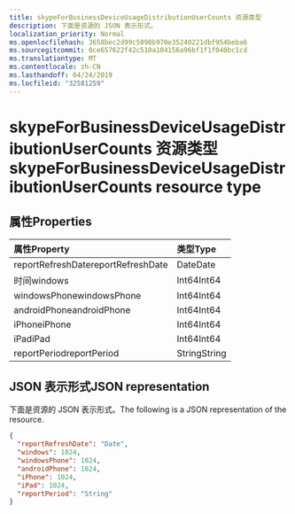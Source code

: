 ```yaml
---
title: skypeForBusinessDeviceUsageDistributionUserCounts 资源类型
description: 下面是资源的 JSON 表示形式。
localization_priority: Normal
ms.openlocfilehash: 3658bec2d99c5098b970e35240221dbf954beba6
ms.sourcegitcommit: 0ce657622f42c510a104156a96bf1f1f040bc1cd
ms.translationtype: MT
ms.contentlocale: zh-CN
ms.lasthandoff: 04/24/2019
ms.locfileid: "32581259"
---
```

# <a name="skypeforbusinessdeviceusagedistributionusercounts-resource-type"></a><span data-ttu-id="5a651-103">skypeForBusinessDeviceUsageDistributionUserCounts 资源类型</span><span class="sxs-lookup"><span data-stu-id="5a651-103">skypeForBusinessDeviceUsageDistributionUserCounts resource type</span></span>

## <a name="properties"></a><span data-ttu-id="5a651-104">属性</span><span class="sxs-lookup"><span data-stu-id="5a651-104">Properties</span></span>

| <span data-ttu-id="5a651-105">属性</span><span class="sxs-lookup"><span data-stu-id="5a651-105">Property</span></span>          | <span data-ttu-id="5a651-106">类型</span><span class="sxs-lookup"><span data-stu-id="5a651-106">Type</span></span>   |
| :---------------- | :----- |
| <span data-ttu-id="5a651-107">reportRefreshDate</span><span class="sxs-lookup"><span data-stu-id="5a651-107">reportRefreshDate</span></span> | <span data-ttu-id="5a651-108">Date</span><span class="sxs-lookup"><span data-stu-id="5a651-108">Date</span></span>   |
| <span data-ttu-id="5a651-109">时间</span><span class="sxs-lookup"><span data-stu-id="5a651-109">windows</span></span>           | <span data-ttu-id="5a651-110">Int64</span><span class="sxs-lookup"><span data-stu-id="5a651-110">Int64</span></span>  |
| <span data-ttu-id="5a651-111">windowsPhone</span><span class="sxs-lookup"><span data-stu-id="5a651-111">windowsPhone</span></span>      | <span data-ttu-id="5a651-112">Int64</span><span class="sxs-lookup"><span data-stu-id="5a651-112">Int64</span></span>  |
| <span data-ttu-id="5a651-113">androidPhone</span><span class="sxs-lookup"><span data-stu-id="5a651-113">androidPhone</span></span>      | <span data-ttu-id="5a651-114">Int64</span><span class="sxs-lookup"><span data-stu-id="5a651-114">Int64</span></span>  |
| <span data-ttu-id="5a651-115">iPhone</span><span class="sxs-lookup"><span data-stu-id="5a651-115">iPhone</span></span>            | <span data-ttu-id="5a651-116">Int64</span><span class="sxs-lookup"><span data-stu-id="5a651-116">Int64</span></span>  |
| <span data-ttu-id="5a651-117">iPad</span><span class="sxs-lookup"><span data-stu-id="5a651-117">iPad</span></span>              | <span data-ttu-id="5a651-118">Int64</span><span class="sxs-lookup"><span data-stu-id="5a651-118">Int64</span></span>  |
| <span data-ttu-id="5a651-119">reportPeriod</span><span class="sxs-lookup"><span data-stu-id="5a651-119">reportPeriod</span></span>      | <span data-ttu-id="5a651-120">String</span><span class="sxs-lookup"><span data-stu-id="5a651-120">String</span></span> |

## <a name="json-representation"></a><span data-ttu-id="5a651-121">JSON 表示形式</span><span class="sxs-lookup"><span data-stu-id="5a651-121">JSON representation</span></span>

<span data-ttu-id="5a651-122">下面是资源的 JSON 表示形式。</span><span class="sxs-lookup"><span data-stu-id="5a651-122">The following is a JSON representation of the resource.</span></span>

<!-- {
  "blockType": "resource",
  "@odata.type": "microsoft.graph.skypeForBusinessDeviceUsageDistributionUserCounts"
} -->

```json
{
  "reportRefreshDate": "Date", 
  "windows": 1024, 
  "windowsPhone": 1024, 
  "androidPhone": 1024, 
  "iPhone": 1024, 
  "iPad": 1024, 
  "reportPeriod": "String"
}
```
